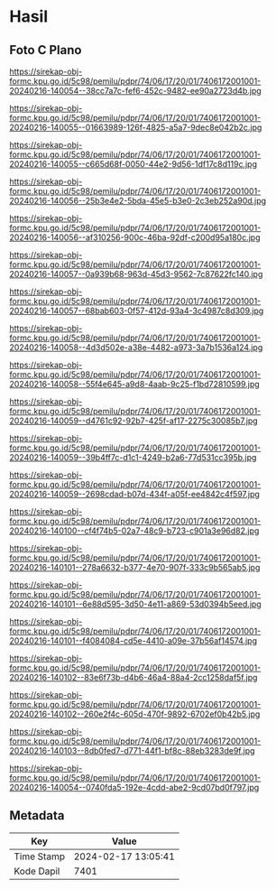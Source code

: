 # Hasil

## Foto C Plano

https://sirekap-obj-formc.kpu.go.id/5c98/pemilu/pdpr/74/06/17/20/01/7406172001001-20240216-140054--38cc7a7c-fef6-452c-9482-ee90a2723d4b.jpg

https://sirekap-obj-formc.kpu.go.id/5c98/pemilu/pdpr/74/06/17/20/01/7406172001001-20240216-140055--01663989-126f-4825-a5a7-9dec8e042b2c.jpg

https://sirekap-obj-formc.kpu.go.id/5c98/pemilu/pdpr/74/06/17/20/01/7406172001001-20240216-140055--c665d68f-0050-44e2-9d56-1df17c8d119c.jpg

https://sirekap-obj-formc.kpu.go.id/5c98/pemilu/pdpr/74/06/17/20/01/7406172001001-20240216-140056--25b3e4e2-5bda-45e5-b3e0-2c3eb252a90d.jpg

https://sirekap-obj-formc.kpu.go.id/5c98/pemilu/pdpr/74/06/17/20/01/7406172001001-20240216-140056--af310256-900c-46ba-92df-c200d95a180c.jpg

https://sirekap-obj-formc.kpu.go.id/5c98/pemilu/pdpr/74/06/17/20/01/7406172001001-20240216-140057--0a939b68-963d-45d3-9562-7c87622fc140.jpg

https://sirekap-obj-formc.kpu.go.id/5c98/pemilu/pdpr/74/06/17/20/01/7406172001001-20240216-140057--68bab603-0f57-412d-93a4-3c4987c8d309.jpg

https://sirekap-obj-formc.kpu.go.id/5c98/pemilu/pdpr/74/06/17/20/01/7406172001001-20240216-140058--4d3d502e-a38e-4482-a973-3a7b1536a124.jpg

https://sirekap-obj-formc.kpu.go.id/5c98/pemilu/pdpr/74/06/17/20/01/7406172001001-20240216-140058--55f4e645-a9d8-4aab-9c25-f1bd72810599.jpg

https://sirekap-obj-formc.kpu.go.id/5c98/pemilu/pdpr/74/06/17/20/01/7406172001001-20240216-140059--d4761c92-92b7-425f-af17-2275c30085b7.jpg

https://sirekap-obj-formc.kpu.go.id/5c98/pemilu/pdpr/74/06/17/20/01/7406172001001-20240216-140059--39b4ff7c-d1c1-4249-b2a6-77d531cc395b.jpg

https://sirekap-obj-formc.kpu.go.id/5c98/pemilu/pdpr/74/06/17/20/01/7406172001001-20240216-140059--2698cdad-b07d-434f-a05f-ee4842c4f597.jpg

https://sirekap-obj-formc.kpu.go.id/5c98/pemilu/pdpr/74/06/17/20/01/7406172001001-20240216-140100--cf4f74b5-02a7-48c9-b723-c901a3e96d82.jpg

https://sirekap-obj-formc.kpu.go.id/5c98/pemilu/pdpr/74/06/17/20/01/7406172001001-20240216-140101--278a6632-b377-4e70-907f-333c9b565ab5.jpg

https://sirekap-obj-formc.kpu.go.id/5c98/pemilu/pdpr/74/06/17/20/01/7406172001001-20240216-140101--6e88d595-3d50-4e11-a869-53d0394b5eed.jpg

https://sirekap-obj-formc.kpu.go.id/5c98/pemilu/pdpr/74/06/17/20/01/7406172001001-20240216-140101--f4084084-cd5e-4410-a09e-37b56af14574.jpg

https://sirekap-obj-formc.kpu.go.id/5c98/pemilu/pdpr/74/06/17/20/01/7406172001001-20240216-140102--83e6f73b-d4b6-46a4-88a4-2cc1258daf5f.jpg

https://sirekap-obj-formc.kpu.go.id/5c98/pemilu/pdpr/74/06/17/20/01/7406172001001-20240216-140102--260e2f4c-605d-470f-9892-6702ef0b42b5.jpg

https://sirekap-obj-formc.kpu.go.id/5c98/pemilu/pdpr/74/06/17/20/01/7406172001001-20240216-140103--8db0fed7-d771-44f1-bf8c-88eb3283de9f.jpg

https://sirekap-obj-formc.kpu.go.id/5c98/pemilu/pdpr/74/06/17/20/01/7406172001001-20240216-140054--0740fda5-192e-4cdd-abe2-9cd07bd0f797.jpg


## Metadata

| Key        | Value               |
| ---------- | ------------------- |
| Time Stamp | 2024-02-17 13:05:41 |
| Kode Dapil | 7401                |



